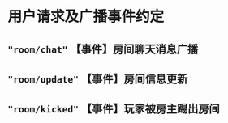 # 用户请求及广播事件约定

## ```"room/chat"```  【事件】房间聊天消息广播

## ```"room/update"```  【事件】房间信息更新

## ```"room/kicked"```  【事件】玩家被房主踢出房间